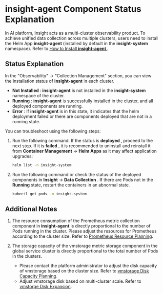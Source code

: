 # insight-agent Component Status Explanation

In AI platform, Insight acts as a multi-cluster observability product.
To achieve unified data collection across multiple clusters, users need to install
the Helm App __insight-agent__ (installed by default in the __insight-system__ namespace).
Refer to [How to Install __insight-agent__ ](../quickstart/install/install-agent.md).

## Status Explanation

In the "Observability" -> "Collection Management" section, you can view the installation status
of __insight-agent__ in each cluster.

- __Not Installed__ : __insight-agent__ is not installed in the __insight-system__ namespace of the cluster.
- __Running__ : __insight-agent__ is successfully installed in the cluster, and all deployed components are running.
- __Error__ : If __insight-agent__ is in this state, it indicates that the helm deployment failed or
  there are components deployed that are not in a running state.

You can troubleshoot using the following steps:

1. Run the following command. If the status is __deployed__ , proceed to the next step.
   If it is __failed__ , it is recommended to uninstall and reinstall it from
   __Container Management__ -> __Helm Apps__ as it may affect application upgrades:

    ```bash
    helm list -n insight-system
    ```

2. Run the following command or check the status of the deployed components in
   __Insight__ -> __Data Collection__ . If there are Pods not in the __Running__ state,
   restart the containers in an abnormal state.

    ```bash
    kubectl get pods -n insight-system
    ```

## Additional Notes

1. The resource consumption of the Prometheus metric collection component in __insight-agent__ 
   is directly proportional to the number of Pods running in the cluster.
   Please adjust the resources for Prometheus according to the cluster size.
   Refer to [Prometheus Resource Planning](../../quickstart/res-plan/prometheus-res.md).

2. The storage capacity of the vmstorage metric storage component in the global service cluster
   is directly proportional to the total number of Pods in the clusters.

    - Please contact the platform administrator to adjust the disk capacity of vmstorage
      based on the cluster size. Refer to [vmstorage Disk Capacity Planning](../../quickstart/res-plan/vms-res-plan.md).
    - Adjust vmstorage disk based on multi-cluster scale.
      Refer to [vmstorge Disk Expansion](../../quickstart/res-plan/modify-vms-disk.md).
